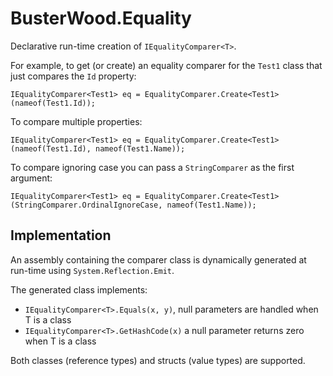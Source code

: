 # BusterWood.Equality

Declarative run-time creation of `IEqualityComparer<T>`.

For example, to get (or create) an equality comparer for the `Test1` class that just compares the `Id` property:
```
IEqualityComparer<Test1> eq = EqualityComparer.Create<Test1>(nameof(Test1.Id));
```

To compare multiple properties:
```
IEqualityComparer<Test1> eq = EqualityComparer.Create<Test1>(nameof(Test1.Id), nameof(Test1.Name));
```

To compare ignoring case you can pass a `StringComparer` as the first argument:
```
IEqualityComparer<Test1> eq = EqualityComparer.Create<Test1>(StringComparer.OrdinalIgnoreCase, nameof(Test1.Name));
```

## Implementation

An assembly containing the comparer class is dynamically generated at run-time using `System.Reflection.Emit`.

The generated class implements:
* `IEqualityComparer<T>.Equals(x, y)`, null parameters are handled when T is a class
* `IEqualityComparer<T>.GetHashCode(x)` a null parameter returns zero when T is a class

Both classes (reference types) and structs (value types) are supported.
